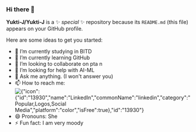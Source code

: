 ### Hi there 👋


**Yukti-J/Yukti-J** is a ✨ _special_ ✨ repository because its `README.md` (this file) appears on your GitHub profile.

Here are some ideas to get you started:

- 🔭 I’m currently studying in BITD
- 🌱 I’m currently learning GitHub
- 👯 I’m looking to collaborate on pta n
- 🤔 I’m looking for help with AI-ML
- 💬 Ask me anything. (I won't answer you)
- 📫 How to reach me: ![{"icon":{"id":"13930","name":"LinkedIn","commonName":"linkedin","category":"Popular,Logos,Social Media","platform":"color","isFree":true},"id":"13930"}](www.linkedin.com/in/yukti-jhawar-2002)
- 😄 Pronouns: She
- ⚡ Fun fact: I am very moody

